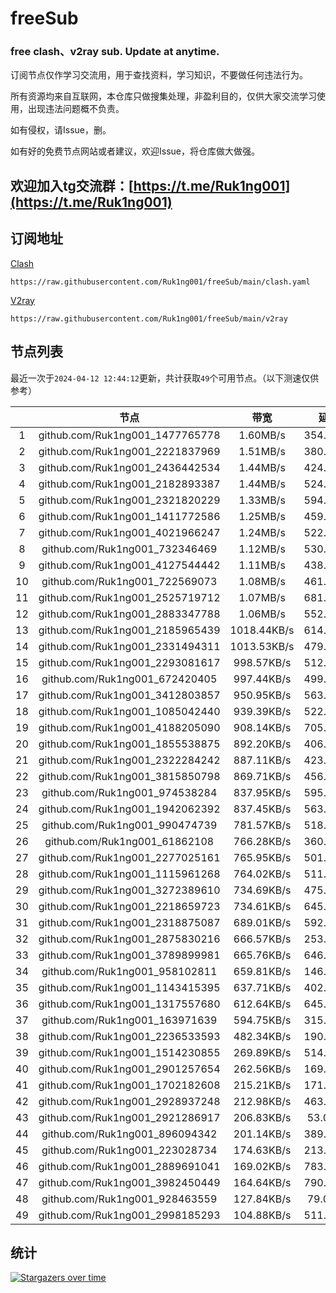 # freeSub
### free clash、v2ray sub. Update at anytime.

订阅节点仅作学习交流用，用于查找资料，学习知识，不要做任何违法行为。

所有资源均来自互联网，本仓库只做搜集处理，非盈利目的，仅供大家交流学习使用，出现违法问题概不负责。

如有侵权，请Issue，删。

如有好的免费节点网站或者建议，欢迎Issue，将仓库做大做强。

## 欢迎加入tg交流群：[https://t.me/Ruk1ng001](https://t.me/Ruk1ng001)

## 订阅地址
[Clash](https://raw.githubusercontent.com/Ruk1ng001/freeSub/main/clash.yaml)
```
https://raw.githubusercontent.com/Ruk1ng001/freeSub/main/clash.yaml
```
[V2ray](https://raw.githubusercontent.com/Ruk1ng001/freeSub/main/v2ray)
```
https://raw.githubusercontent.com/Ruk1ng001/freeSub/main/v2ray
```

## 节点列表

最近一次于`2024-04-12 12:44:12`更新，共计获取`49`个可用节点。（以下测速仅供参考）

|  | 节点 | 带宽 | 延迟 |
|:-:|:--:|:--:|:--:|
 | 1 | github.com/Ruk1ng001_1477765778 | 1.60MB/s | 354.00ms |
 | 2 | github.com/Ruk1ng001_2221837969 | 1.51MB/s | 380.00ms |
 | 3 | github.com/Ruk1ng001_2436442534 | 1.44MB/s | 424.00ms |
 | 4 | github.com/Ruk1ng001_2182893387 | 1.44MB/s | 524.00ms |
 | 5 | github.com/Ruk1ng001_2321820229 | 1.33MB/s | 594.00ms |
 | 6 | github.com/Ruk1ng001_1411772586 | 1.25MB/s | 459.00ms |
 | 7 | github.com/Ruk1ng001_4021966247 | 1.24MB/s | 522.00ms |
 | 8 | github.com/Ruk1ng001_732346469 | 1.12MB/s | 530.00ms |
 | 9 | github.com/Ruk1ng001_4127544442 | 1.11MB/s | 438.00ms |
 | 10 | github.com/Ruk1ng001_722569073 | 1.08MB/s | 461.00ms |
 | 11 | github.com/Ruk1ng001_2525719712 | 1.07MB/s | 681.00ms |
 | 12 | github.com/Ruk1ng001_2883347788 | 1.06MB/s | 552.00ms |
 | 13 | github.com/Ruk1ng001_2185965439 | 1018.44KB/s | 614.00ms |
 | 14 | github.com/Ruk1ng001_2331494311 | 1013.53KB/s | 479.00ms |
 | 15 | github.com/Ruk1ng001_2293081617 | 998.57KB/s | 512.00ms |
 | 16 | github.com/Ruk1ng001_672420405 | 997.44KB/s | 499.00ms |
 | 17 | github.com/Ruk1ng001_3412803857 | 950.95KB/s | 563.00ms |
 | 18 | github.com/Ruk1ng001_1085042440 | 939.39KB/s | 522.00ms |
 | 19 | github.com/Ruk1ng001_4188205090 | 908.14KB/s | 705.00ms |
 | 20 | github.com/Ruk1ng001_1855538875 | 892.20KB/s | 406.00ms |
 | 21 | github.com/Ruk1ng001_2322284242 | 887.11KB/s | 423.00ms |
 | 22 | github.com/Ruk1ng001_3815850798 | 869.71KB/s | 456.00ms |
 | 23 | github.com/Ruk1ng001_974538284 | 837.95KB/s | 595.00ms |
 | 24 | github.com/Ruk1ng001_1942062392 | 837.45KB/s | 563.00ms |
 | 25 | github.com/Ruk1ng001_990474739 | 781.57KB/s | 518.00ms |
 | 26 | github.com/Ruk1ng001_61862108 | 766.28KB/s | 360.00ms |
 | 27 | github.com/Ruk1ng001_2277025161 | 765.95KB/s | 501.00ms |
 | 28 | github.com/Ruk1ng001_1115961268 | 764.02KB/s | 511.00ms |
 | 29 | github.com/Ruk1ng001_3272389610 | 734.69KB/s | 475.00ms |
 | 30 | github.com/Ruk1ng001_2218659723 | 734.61KB/s | 645.00ms |
 | 31 | github.com/Ruk1ng001_2318875087 | 689.01KB/s | 592.00ms |
 | 32 | github.com/Ruk1ng001_2875830216 | 666.57KB/s | 253.00ms |
 | 33 | github.com/Ruk1ng001_3789899981 | 665.76KB/s | 646.00ms |
 | 34 | github.com/Ruk1ng001_958102811 | 659.81KB/s | 146.00ms |
 | 35 | github.com/Ruk1ng001_1143415395 | 637.71KB/s | 402.00ms |
 | 36 | github.com/Ruk1ng001_1317557680 | 612.64KB/s | 645.00ms |
 | 37 | github.com/Ruk1ng001_163971639 | 594.75KB/s | 315.00ms |
 | 38 | github.com/Ruk1ng001_2236533593 | 482.34KB/s | 190.00ms |
 | 39 | github.com/Ruk1ng001_1514230855 | 269.89KB/s | 514.00ms |
 | 40 | github.com/Ruk1ng001_2901257654 | 262.56KB/s | 169.00ms |
 | 41 | github.com/Ruk1ng001_1702182608 | 215.21KB/s | 171.00ms |
 | 42 | github.com/Ruk1ng001_2928937248 | 212.98KB/s | 463.00ms |
 | 43 | github.com/Ruk1ng001_2921286917 | 206.83KB/s | 53.00ms |
 | 44 | github.com/Ruk1ng001_896094342 | 201.14KB/s | 389.00ms |
 | 45 | github.com/Ruk1ng001_223028734 | 174.63KB/s | 213.00ms |
 | 46 | github.com/Ruk1ng001_2889691041 | 169.02KB/s | 783.00ms |
 | 47 | github.com/Ruk1ng001_3982450449 | 164.64KB/s | 790.00ms |
 | 48 | github.com/Ruk1ng001_928463559 | 127.84KB/s | 79.00ms |
 | 49 | github.com/Ruk1ng001_2998185293 | 104.88KB/s | 511.00ms |


## 统计

[![Stargazers over time](https://starchart.cc/Ruk1ng001/freeSub.svg)](https://starchart.cc/Ruk1ng001/freeSub)
